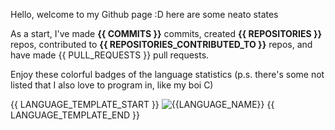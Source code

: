 Hello, welcome to my Github page :D here are some neato states

As a start, I've made **{{ COMMITS }}** commits, created **{{ REPOSITORIES }}** repos, contributed to **{{ REPOSITORIES_CONTRIBUTED_TO }}** repos, and have made {{ PULL_REQUESTS }} pull requests.

Enjoy these colorful badges of the language statistics (p.s. there's some not listed that I also love to program in, like my boi C)

{{ LANGUAGE_TEMPLATE_START }} 
![{{LANGUAGE_NAME}}](https://img.shields.io/static/v1?style=flat-square&label=%E2%A0%80&color=555&labelColor={{LANGUAGE_COLOR:uri}}&message={{LANGUAGE_NAME:uri}}%EF%B8%B1{{LANGUAGE_PERCENT:uri}}%25)
{{ LANGUAGE_TEMPLATE_END }}

